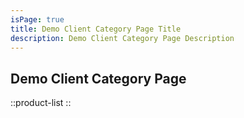 ```yaml
---
isPage: true
title: Demo Client Category Page Title
description: Demo Client Category Page Description
---
```


## Demo Client Category Page

::product-list
::
